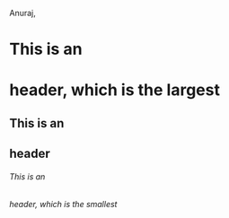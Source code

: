 Anuraj,
# This is an <h1> header, which is the largest
## This is an <h2> header
###### This is an <h6> header, which is the smallest
